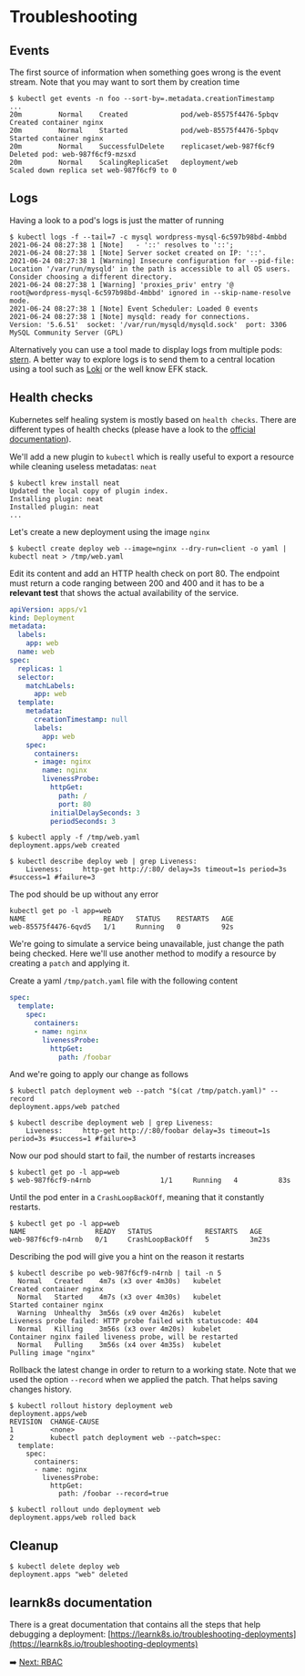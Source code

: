# Troubleshooting

## Events

The first source of information when something goes wrong is the event stream. Note that you may want to sort them by creation time

```console
$ kubectl get events -n foo --sort-by=.metadata.creationTimestamp
...
20m         Normal    Created             pod/web-85575f4476-5pbqv    Created container nginx
20m         Normal    Started             pod/web-85575f4476-5pbqv    Started container nginx
20m         Normal    SuccessfulDelete    replicaset/web-987f6cf9     Deleted pod: web-987f6cf9-mzsxd
20m         Normal    ScalingReplicaSet   deployment/web              Scaled down replica set web-987f6cf9 to 0
```

## Logs

Having a look to a pod's logs is just the matter of running

```console
$ kubectl logs -f --tail=7 -c mysql wordpress-mysql-6c597b98bd-4mbbd
2021-06-24 08:27:38 1 [Note]   - '::' resolves to '::';
2021-06-24 08:27:38 1 [Note] Server socket created on IP: '::'.
2021-06-24 08:27:38 1 [Warning] Insecure configuration for --pid-file: Location '/var/run/mysqld' in the path is accessible to all OS users. Consider choosing a different directory.
2021-06-24 08:27:38 1 [Warning] 'proxies_priv' entry '@ root@wordpress-mysql-6c597b98bd-4mbbd' ignored in --skip-name-resolve mode.
2021-06-24 08:27:38 1 [Note] Event Scheduler: Loaded 0 events
2021-06-24 08:27:38 1 [Note] mysqld: ready for connections.
Version: '5.6.51'  socket: '/var/run/mysqld/mysqld.sock'  port: 3306  MySQL Community Server (GPL)
```

Alternatively you can use a tool made to display logs from multiple pods: [stern](https://github.com/wercker/stern).
A better way to explore logs is to send them to a central location using a tool such as [Loki](https://github.com/grafana/loki) or the well know EFK stack.

## Health checks

Kubernetes self healing system is mostly based on `health checks`. There are different types of health checks (please have a look to the [official documentation](https://kubernetes.io/docs/tasks/configure-pod-container/configure-liveness-readiness-startup-probes/)).

We'll add a new plugin to `kubectl` which is really useful to export a resource while cleaning useless metadatas: `neat`

```console
$ kubectl krew install neat
Updated the local copy of plugin index.
Installing plugin: neat
Installed plugin: neat
...
```

Let's create a new deployment using the image `nginx`

```console
$ kubectl create deploy web --image=nginx --dry-run=client -o yaml | kubectl neat > /tmp/web.yaml
```

Edit its content and add an HTTP health check on port 80. The endpoint must return a code ranging between 200 and 400 and it has to be a **relevant test** that shows the actual availability of the service.

```yaml
apiVersion: apps/v1
kind: Deployment
metadata:
  labels:
    app: web
  name: web
spec:
  replicas: 1
  selector:
    matchLabels:
      app: web
  template:
    metadata:
      creationTimestamp: null
      labels:
        app: web
    spec:
      containers:
      - image: nginx
        name: nginx
        livenessProbe:
          httpGet:
            path: /
            port: 80
          initialDelaySeconds: 3
          periodSeconds: 3
```

```console
$ kubectl apply -f /tmp/web.yaml
deployment.apps/web created

$ kubectl describe deploy web | grep Liveness:
    Liveness:     http-get http://:80/ delay=3s timeout=1s period=3s #success=1 #failure=3
```

The pod should be up without any error

```console
kubectl get po -l app=web
NAME                   READY   STATUS    RESTARTS   AGE
web-85575f4476-6qvd5   1/1     Running   0          92s
```

We're going to simulate a service being unavailable, just change the path being checked. Here we'll use another method to modify a resource by creating a `patch` and applying it.

Create a yaml `/tmp/patch.yaml` file with the following content

```yaml
spec:
  template:
    spec:
      containers:
      - name: nginx
        livenessProbe:
          httpGet:
            path: /foobar
```

And we're going to apply our change as follows

```console
$ kubectl patch deployment web --patch "$(cat /tmp/patch.yaml)" --record
deployment.apps/web patched

$ kubectl describe deployment web | grep Liveness:
    Liveness:     http-get http://:80/foobar delay=3s timeout=1s period=3s #success=1 #failure=3
```

Now our pod should start to fail, the number of restarts increases

```console
$ kubectl get po -l app=web
$ web-987f6cf9-n4rnb                 1/1     Running   4          83s
```

Until the pod enter in a `CrashLoopBackOff`, meaning that it constantly restarts.

```console
$ kubectl get po -l app=web
NAME                 READY   STATUS             RESTARTS   AGE
web-987f6cf9-n4rnb   0/1     CrashLoopBackOff   5          3m23s
```

Describing the pod will give you a hint on the reason it restarts

```console
$ kubectl describe po web-987f6cf9-n4rnb | tail -n 5
  Normal   Created    4m7s (x3 over 4m30s)   kubelet            Created container nginx
  Normal   Started    4m7s (x3 over 4m30s)   kubelet            Started container nginx
  Warning  Unhealthy  3m56s (x9 over 4m26s)  kubelet            Liveness probe failed: HTTP probe failed with statuscode: 404
  Normal   Killing    3m56s (x3 over 4m20s)  kubelet            Container nginx failed liveness probe, will be restarted
  Normal   Pulling    3m56s (x4 over 4m35s)  kubelet            Pulling image "nginx"
```

Rollback the latest change in order to return to a working state.
Note that we used the option `--record` when we applied the patch. That helps saving changes history.

```console
$ kubectl rollout history deployment web
deployment.apps/web
REVISION  CHANGE-CAUSE
1         <none>
2         kubectl patch deployment web --patch=spec:
  template:
    spec:
      containers:
      - name: nginx
        livenessProbe:
          httpGet:
            path: /foobar --record=true

$ kubectl rollout undo deployment web
deployment.apps/web rolled back
```

## Cleanup

```console
$ kubectl delete deploy web
deployment.apps "web" deleted
```

## learnk8s documentation

There is a great documentation that contains all the steps that help debugging a deployment: [https://learnk8s.io/troubleshooting-deployments](https://learnk8s.io/troubleshooting-deployments)

:arrow_right: [Next: RBAC](06_rbac.md)
